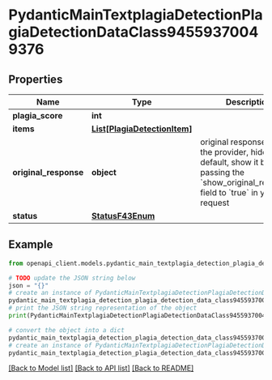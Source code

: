 # PydanticMainTextplagiaDetectionPlagiaDetectionDataClass94559370049376


## Properties

Name | Type | Description | Notes
------------ | ------------- | ------------- | -------------
**plagia_score** | **int** |  | 
**items** | [**List[PlagiaDetectionItem]**](PlagiaDetectionItem.md) |  | [optional] 
**original_response** | **object** | original response sent by the provider, hidden by default, show it by passing the &#x60;show_original_response&#x60; field to &#x60;true&#x60; in your request | [optional] 
**status** | [**StatusF43Enum**](StatusF43Enum.md) |  | 

## Example

```python
from openapi_client.models.pydantic_main_textplagia_detection_plagia_detection_data_class94559370049376 import PydanticMainTextplagiaDetectionPlagiaDetectionDataClass94559370049376

# TODO update the JSON string below
json = "{}"
# create an instance of PydanticMainTextplagiaDetectionPlagiaDetectionDataClass94559370049376 from a JSON string
pydantic_main_textplagia_detection_plagia_detection_data_class94559370049376_instance = PydanticMainTextplagiaDetectionPlagiaDetectionDataClass94559370049376.from_json(json)
# print the JSON string representation of the object
print(PydanticMainTextplagiaDetectionPlagiaDetectionDataClass94559370049376.to_json())

# convert the object into a dict
pydantic_main_textplagia_detection_plagia_detection_data_class94559370049376_dict = pydantic_main_textplagia_detection_plagia_detection_data_class94559370049376_instance.to_dict()
# create an instance of PydanticMainTextplagiaDetectionPlagiaDetectionDataClass94559370049376 from a dict
pydantic_main_textplagia_detection_plagia_detection_data_class94559370049376_form_dict = pydantic_main_textplagia_detection_plagia_detection_data_class94559370049376.from_dict(pydantic_main_textplagia_detection_plagia_detection_data_class94559370049376_dict)
```
[[Back to Model list]](../README.md#documentation-for-models) [[Back to API list]](../README.md#documentation-for-api-endpoints) [[Back to README]](../README.md)


